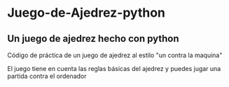# Juego-de-Ajedrez-python


<h2>Un juego de ajedrez hecho con python</h2>

<p>Código de práctica de un juego de ajedrez al estilo "un contra la maquina"</p>
<p>El juego tiene en cuenta las reglas básicas del ajedrez y puedes jugar una partida contra el ordenador</p>